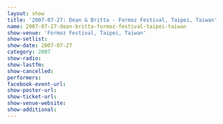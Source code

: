 ```yaml
---
layout: show
title: '2007-07-27: Dean & Britta - Formoz Festival, Taipei, Taiwan'
name: 2007-07-27-dean-britta-formoz-festival-taipei-taiwan
show-venue: 'Formoz Festival, Taipei, Taiwan'
show-setlist: 
show-date: 2007-07-27
category: 2007
show-radio: 
show-lastfm: 
show-cancelled: 
performers: 
facebook-event-url: 
show-poster-url: 
show-ticket-url: 
show-venue-website: 
show-additional: 
---
```


